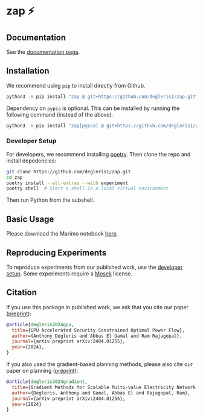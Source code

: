 # zap ⚡


## Documentation

See the [documentation page](https://degleris1.github.io/zap/).


## Installation

We recommend using `pip` to install directly from Github.

```zsh
python3 -m pip install "zap @ git+https://github.com/degleris1/zap.git"  # No PyPSA
```

Dependency on `pypsa` is optional.
This can be installed by running the following command (instead of the above).

```zsh
python3 -m pip install "zap[pypsa] @ git+https://github.com/degleris1/zap.git"  # With PyPSA
```

### Developer Setup

For developers, we recommend installing [poetry](https://python-poetry.org/docs/).
Then clone the repo and install depedencies:

```zsh
git clone https://github.com/degleris1/zap.git
cd zap
poetry install --all-extras --with experiment
poetry shell  # Start a shell in a local virtual environment
```

Then run Python from the subshell.




## Basic Usage

Please download the Marimo notebook [here](https://github.com/degleris1/zap/blob/main/demo/01_basics.html).




## Reproducing Experiments

To reproduce experiments from our published work, use the [developer setup](#developer-setup).
Some experiments require a [Mosek](https://www.mosek.com/) license.




## Citation

If you use this package in published work, we ask that you cite our paper ([preprint](https://arxiv.org/abs/2410.17203)):

```bibtex
@article{degleris2024gpu,
  title={GPU Accelerated Security Constrained Optimal Power Flow},
  author={Anthony Degleris and Abbas El Gamal and Ram Rajagopal},
  journal={arXiv preprint arXiv:2404.01255},
  year={2024},
}
```

If you also used the gradient-based planning methods, please also cite our paper on planning ([preprint](https://arxiv.org/abs/2404.01255)):

```bibtex
@article{degleris2024gradient,
  title={Gradient Methods for Scalable Multi-value Electricity Network Expansion Planning},
  author={Degleris, Anthony and Gamal, Abbas El and Rajagopal, Ram},
  journal={arXiv preprint arXiv:2404.01255},
  year={2024}
}
```